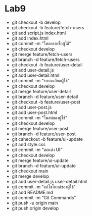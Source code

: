 # Lab9
- git checkout -b develop
- git checkout -b feature/fetch-users
- git add script.js index.html
- git add index.html
- git commit -m "โหลดรายชื่อผู้ใช้"
- git checkout develop
- git merge feature/fetch-users
- git branch -d feature/fetch-users
- git checkout -b feature/user-detail
- git add user-detail.js 
- git add user-detail.html
- git commit -m "รายละเอียดผู้ใช้"
- git checkout develop
- git merge feature/user-detail
- git branch -d feature/user-detail
- git checkout -b feature/user-post
- git add user-post.js
- git add user-post.html
- git commit -m "โพสต์ของผู้ใช้"
- git checkout develop
- git merge feature/user-post
- git branch -d feature/user-post
- git caheckout -b feature/ui-update
- git add style.css
- git commit -m "ตกแต่ง UI"
- git checkout develop
- git merge feature/ui-update
- git branch -d feature/ui-update
- git checkout main
- git merge develop
- git add user-detail.js user-detail.html
- git commit -m "แก้ไขโพสต์ของผู้ใช้"
- git add README.md
- git commit -m "Git Commands"
- git push -u origin main
- git push origin develop
